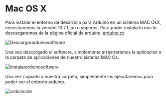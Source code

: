 # Mac OS X

Para instalar el entorno de desarrollo para Arduino en un sistema MAC OsX, necesitaremos la versión 10.7 Lion o superior. Para poder instalarlo nos lo descargaremos de la página oficial de arduino. [arduino.cc](http://www.arduino.cc/en/Main/Software)

![Descargararduinosoftware](http://i.imgur.com/ZoQhypB.png)

Una vez descargado el software, simplemente arrastraremos la aplicación a la carpeta de aplicaciones de nuestro sistema MAC Os.

![instalararduinosoftware](http://i.imgur.com/hGU6mki.png)

Una vez copiado a nuestra carpeta, simplemente los ejecutaremos para poder ver el entorno arduino.

![arduinoide](http://i.imgur.com/G91kvY3.png)
